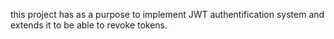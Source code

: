 this project has as a purpose to implement JWT authentification system and extends it to be able to revoke tokens.
